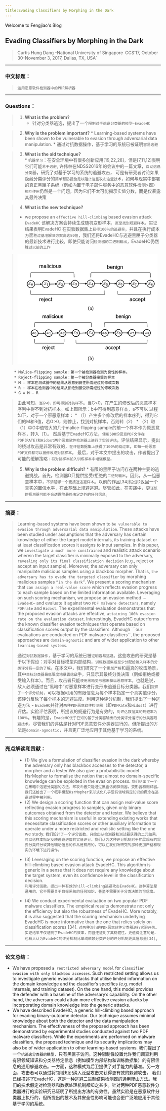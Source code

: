 ```yaml
---
title:Evading Classifiers by Morphing in the Dark
---
```


Welcome to Fengjiao's Blog

## Evading Classifiers by Morphing in the Dark
> Curtis Hung Dang -National University of Singapore`
`CCS’17, October 30-November 3, 2017, Dallas, TX, USA`


-----
### 中文标题：
>  `滥用恶意软件检测器中的PDF解析器` 

-------
### Questions： 
>  
>   1)	**What is the problem?**  
>       * 针对分类器逃逸，提出了一个`限制对手逃避分类器的模型—EvadeHC`

>   2)	**Why is the problem important?**
        * Learning-based systems have been shown to be vulnerable to evasion through adversarial data manipulation.
        * 通过对抗数据操作，基于学习的系统已被证明`容易逃避`

>  3)	**What is the old technique?**  
        * `机器学习`：在安全环境中有很多创新应用[19,22,28]，但是[7,11,12]表明它们可能`易于逃避`,
 许伟林在NDSS2016年的会议中的一篇文章，`自动逃逸分类`器，研究了对基于学习的系统的逃避攻击，
 可是有研究者讨论如果隐藏分类评分的`简单预防措施足以阻止这些攻击这些技术`，如何与现实中部署的真正黑匣子系统（例如内置于电子邮件服务中的恶意软件检测>器）`相互作用`仍然是一个问题，因为它们不太可能揭示实值分数，而是仅暴露其最终决策

>  4)	**What is the new technique?**
>  * we propose an `effective hill-climbing` based evasion attack `EvadeHC`
该解决方案会持续生成随机变形样本，`直至找到规避样本`。实证结果表明EvadeHC 在实验数据集上`获得100％的逃避率`，并且在执行成本方面`胜过基准解决方案高达80倍`，我们还将EvadeHC与逃避黑匣子分类器的最新技术进行比较，即使只能访问`检测器的二进制输出`，EvadeHC仍然`胜过以前的工作`

> ![image](./Evading.png) 
 

        * Malice-flipping sample：第一个被检测器检测为良性的样本。
        * Reject-flipping sample：第一个被分类器接受的样本
        * M : 样本在测试器中的结果从恶意到良性所需经过的修改次数
        * R : 样本在检测器中的结果从拒绝到接受所需经过的修改次数
        * G = M – R

> 由此可知，`当G>0，即可得到对抗样`本。当G<0，在产生的修改后的恶意样本序列中得不到对抗样本。如上图所示：b中可得到恶意样本，a不可以
过程如下，对于一个原恶意样本：
        * （1）产生多个修改后的样本序列，得到它们的M和R值，若G>0，则停止，找到对抗样本。否则转（2）
        * （2）取（1）中G中值较大的几个malice-flipping sample的前一个样本作为原恶意样本，转入（1）。
然后基于EvadeHC方法，`使用500份恶意PDF文件在PDF(RATE)和Hidost两个恶意软件检测器上进行了实验评估`。评估结果显示，提出的绕过攻击是非常有效的，`在评估数据集上获得了100%的绕过率`，`即每一份恶意PDF文件都可以被修改成对抗样本`。
最后，对于本文中提出的攻击，作者提出了可能的缓解策略`：将对抗样本加入训练样本中增强模型。`  

>  5) **Why is the problem difficult?**
    * 有限的黑匣子访问存在两种主要的逃避挑战。首先，检测器D只提供接受/拒绝的``二进制输出``。因此，从一组恶意样本中，``不清楚哪一个更接近逃避样本``。以前的作品[34]假设D返回一个真实的置信水平，在此基础上规避逃避。尽管如此，在实践中，更`谨慎的探测器可能不会透露除最终决定之外的任何信息`。



-----
### 摘要：
>  Learning-based systems have been shown to `be vulnerable to evasion through adversarial data manipulation`. These attacks have been studied under assumptions that the adversary has certain knowledge of either the target model internals, its training dataset or at least classification scores it assigns to input samples. In this paper, we `investigate a much more constrained` and realistic attack scenario wherein the target classifier is minimally exposed to the adversary, `revealing only its final classification decision` (e.g., reject or accept an input sample). Moreover, the adversary can only manipulate malicious samples using a blackbox morpher. That is, `the adversary has to evade the targeted classifier` by morphing malicious samples `“in the dark”`. We present a scoring mechanism that `can assign a real-value score` which reflects evasion progress to each sample based on the limited information available. Leveraging on such scoring mechanism, we propose an evasion method` – EvadeHC–` and evaluate it against two `PDF malware detectors`, namely `PDFrate` and `Hidost`. The experimental evaluation demonstrates that the proposed evasion attacks are effective, `attaining 100% evasion rate on the evaluation dataset`. Interestingly, EvadeHC outperforms the known classifier evasion techniques that operate based on classification scores output by the classifiers. Although ```our evaluations are conducted on PDF malware classifiers``, the proposed approaches are `domain-agnostic` and are of wider application to other `learning-based systems`.
>
> 通过`对抗数据操作`，基于学习的系统已被`证明容易逃避`。这些攻击的研究是基于以下假设：对手对目标模型内部结构，`训练数据集或至少分配给输入样本的分类评分有一定的了解`。在本文中，我们研究了一个`更加严格`和逼真的攻击场景，其中``目标分类器最低限度地暴露给敌``手，只显示其最终分类决策（例如拒绝或接受输入样本）。而且，攻击者只能`使用黑箱变形器来操纵恶意样本`。也就是说，敌人必须通过在“黑暗中”对恶意样本进行变形来逃避目标分类器。我们```提供了一个评分机制```，可以根据可用的有限信息为每个样本指定一个真实值评分，该评分反映了每个样本的逃避进度。利用这种评分机制，我们提出了一种逃避方法 - `EvadeHC`并针对`两种PDF恶意软件检测器`（即`PDFRate`和`Hidost`）进行评估。实验评估表明，所提议的规避行为是有效的，`对评估数据集的规避率为100％`。有趣的是，`EvadeHC优于已知的基于分类器输出的分类评分运行的分类器规避技术`。尽管我们的评估是针对PDF恶意软件分类器进行的，但所提出的方法是`domain-agnostic`，并且更广泛地应用于其他基于学习的系统。


   
----
###  亮点解读和贡献： 
> *  (1) We give a formulation of classifier evasion in the dark whereby the adversary only has blackbox accesses to the detector, a morpher and a tester.We also give a probabilisitic model HsrMopher to formalise the notion that almost no domain-specific knowledge can be exploited in the evasion process.
`我们给出了一个在黑暗中逃避分类器的方法，即攻击者只能通过黑盒访问探测器，变形器和测试器。我们还给出了一个概率模型HsrMopher来形式化几乎没有领域特定知识的概念在逃避过程中被利用。`
> * (2) We design a scoring function that can assign real-value score reflecting evasion progress to samples, given only binary outcomes obtained from the detector and tester. We believe that this scoring mechanism is useful in extending existing works that necessitate classification scores or other auxiliary information to operate under a more restricted and realistic setting like the one we study.
`我们设计了一个评分函数，只给出从检测器和测试器获得的二元结果，可以给样本指定反映逃避进度的实值评分。我们认为这种评分机制对于扩展现有的需要分类评分或其他辅助信息的作品是有用的，可以在我们所研究的那种更加严格和现实的环境下进行操作。`

> * (3) Leveraging on the scoring function, we propose an effective hill-climbing based evasion attack EvadeHC. This algorithm is generic in a sense that it does not require any knowledge about the target system, even its confidence level in the classification decision.    
`利用评分函数，提出一种有效的hill-climbing逃避攻击EvadeHC。这种算法是通用的，它不需要关于目标系统的任何知识，甚至不需要关于分类决策的可信度。`

> * (4) We conduct experimental evaluation on two popular PDF malware classifiers. The empirical results demonstrate not only the efficiency but also the robustness of EvadeHC. More notably, it is also suggested that the scoring mechanism underlying EvadeHC is more informative than the one that relies solely on classification scores [34].
`对两种流行的PDF恶意软件分类器进行实验评估。实证结果不仅证明了EvadeHC的效率，而且还证明了其稳健性。更值得注意的是，也有人认为EvadeHC的评分机制比单纯依赖分类评分的评分机制更具信息量[34]`。



----
### 论文总结： 
> 
* We have proposed `a restricted adversary model` for `classifier evasion with only blackbox accesses`. Such restricted setting allows us to investigate generic evasion attacks that utilise limited information on the domain knowledge and the classifier’s specifics (e.g. model internals, and training dataset). On the one hand, this model provides the defender with a baseline of the adversary’s capability. On the other hand, the adversary could attain more effective evasion attacks by incorporating domain knowledge into the generic attacks.
* We have described EvadeHC, a generic hill-climbing based approach for evading binary-outcome detector. Our technique assumes minimal knowledge about both the detector and the data manipulation mechanism. The effectiveness of the proposed approach has been demonstrated by experimental studies conducted against two PDF malware classifiers. While the experiments are performed on malware classifiers, the proposed technique and its security implications may also be of wider application to other learning-based systems.
我们提出了一个`抗逃逸分类器的模型`，只有黑匣子访问。这种限制性设置允许我们调查利用有限领域知识和分类器特定信息（例如模型内部结构和训练数据集）的有限信息的通用躲避攻击。一方面，这种模式为后卫提供了对手能力的基准。另一方面，攻击者可以通过将领域知识纳入泛型攻击来获得更有效的躲避攻击。
我们已经描述了EvadeHC，这是一种逃避二进制结果检测器的通用爬山方法。我们的技术假定对检测器和数据处理机制都知之甚少。针对两种PDF恶意软件分类器进行的实验研究已证明了所提出方法的有效性。虽然实验是在恶意软件分类器上执行的，但所提出的技术及其安全性影响可能也会更广泛地应用于其他基于学习的系统。

